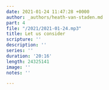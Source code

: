 ```yaml
---
date: 2021-01-24 11:47:28 +0000
author: _authors/heath-van-staden.md
part: 4
file: "/2021/2021-01-24.mp3"
title: Let us consider
scripture: ''
description: ''
series: ''
duration: '20:16'
length: 24325141
image: ''
notes: ''

---
```

